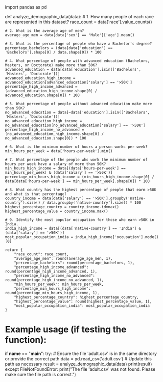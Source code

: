 import pandas as pd

def analyze_demographic_data(data):
    # 1. How many people of each race are represented in this dataset?
    race_count = data['race'].value_counts()

    # 2. What is the average age of men?
    average_age_men = data[data['sex'] == 'Male']['age'].mean()

    # 3. What is the percentage of people who have a Bachelor's degree?
    percentage_bachelors = (data[data['education'] == 'Bachelors'].shape[0] / data.shape[0]) * 100

    # 4. What percentage of people with advanced education (Bachelors, Masters, or Doctorate) make more than 50K?
    advanced_education = data[data['education'].isin(['Bachelors', 'Masters', 'Doctorate'])]
    advanced_education_high_income = advanced_education[advanced_education['salary'] == '>50K']
    percentage_high_income_advanced = (advanced_education_high_income.shape[0] / advanced_education.shape[0]) * 100

    # 5. What percentage of people without advanced education make more than 50K?
    no_advanced_education = data[~data['education'].isin(['Bachelors', 'Masters', 'Doctorate'])]
    no_advanced_education_high_income = no_advanced_education[no_advanced_education['salary'] == '>50K']
    percentage_high_income_no_advanced = (no_advanced_education_high_income.shape[0] / no_advanced_education.shape[0]) * 100

    # 6. What is the minimum number of hours a person works per week?
    min_hours_per_week = data['hours-per-week'].min()

    # 7. What percentage of the people who work the minimum number of hours per week have a salary of more than 50K?
    min_hours_high_income = data[(data['hours-per-week'] == min_hours_per_week) & (data['salary'] == '>50K')]
    percentage_min_hours_high_income = (min_hours_high_income.shape[0] / data[data['hours-per-week'] == min_hours_per_week].shape[0]) * 100

    # 8. What country has the highest percentage of people that earn >50K and what is that percentage?
    country_income = data[data['salary'] == '>50K'].groupby('native-country').size() / data.groupby('native-country').size() * 100
    highest_percentage_country = country_income.idxmax()
    highest_percentage_value = country_income.max()

    # 9. Identify the most popular occupation for those who earn >50K in India.
    india_high_income = data[(data['native-country'] == 'India') & (data['salary'] == '>50K')]
    most_popular_occupation_india = india_high_income['occupation'].mode()[0]

    return {
        "race_count": race_count,
        "average_age_men": round(average_age_men, 1),
        "percentage_bachelors": round(percentage_bachelors, 1),
        "percentage_high_income_advanced": round(percentage_high_income_advanced, 1),
        "percentage_high_income_no_advanced": round(percentage_high_income_no_advanced, 1),
        "min_hours_per_week": min_hours_per_week,
        "percentage_min_hours_high_income": round(percentage_min_hours_high_income, 1),
        "highest_percentage_country": highest_percentage_country,
        "highest_percentage_value": round(highest_percentage_value, 1),
        "most_popular_occupation_india": most_popular_occupation_india
    }

# Example usage (if testing the function):
if __name__ == "__main__":
    try:
        # Ensure the file 'adult.csv' is in the same directory or provide the correct path
        data = pd.read_csv('adult.csv')  # Update this path as necessary
        result = analyze_demographic_data(data)
        print(result)
    except FileNotFoundError:
        print("The file 'adult.csv' was not found. Please make sure the file path is correct.")
